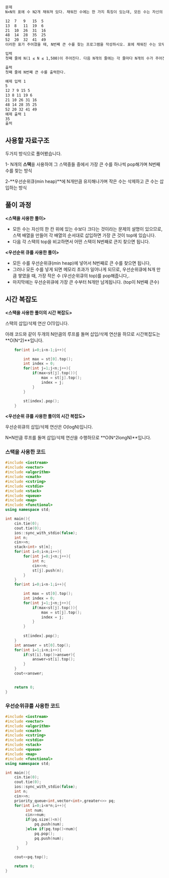 ```markdown
문제
N×N의 표에 수 N2개 채워져 있다. 채워진 수에는 한 가지 특징이 있는데, 모든 수는 자신의 한 칸 위에 있는 수보다 크다는 것이다. N=5일 때의 예를 보자.

12	7	9	15	5
13	8	11	19	6
21	10	26	31	16
48	14	28	35	25
52	20	32	41	49
이러한 표가 주어졌을 때, N번째 큰 수를 찾는 프로그램을 작성하시오. 표에 채워진 수는 모두 다르다.

입력
첫째 줄에 N(1 ≤ N ≤ 1,500)이 주어진다. 다음 N개의 줄에는 각 줄마다 N개의 수가 주어진다. 표에 적힌 수는 -10억보다 크거나 같고, 10억보다 작거나 같은 정수이다.

출력
첫째 줄에 N번째 큰 수를 출력한다.

예제 입력 1 
5
12 7 9 15 5
13 8 11 19 6
21 10 26 31 16
48 14 28 35 25
52 20 32 41 49
예제 출력 1 
35
출처
```

## 사용할 자료구조

두가지 방식으로 풀어봤습니다.

1- N개의 **스택**을 사용하여 그 스택중들 중에서 가장 큰 수를 하나씩 pop해가며 N번째 수를 찾는 방식

2-**우선순위큐(min heap)**에 N개만큼 유지해나가며 작은 수는 삭제하고 큰 수는 삽입하는 방식

## 풀이 과정

**<스택을 사용한 풀이>**

- 모든 수는 자신의 한 칸 위에 있는 수보다 크다는 것이라는 문제의 설명이 있으므로, 스택 배열을 만들어 각 배열의 순서대로 삽입하면 가장 큰 것이 top에 있습니다.
- 다음 각 스택의 top을 비교하면서 어떤 스택이 N번째로 큰지 찾으면 됩니다.

**<우선순위 큐를 사용한 풀이>**

- 모든 수를 우선순위큐(min heap)에 넣어서 N번째로 큰 수를 찾으면 됩니다,
- 그러나 모든 수를 넣게 되면 메모리 초과가 일어나게 되므로, 우선순위큐에 N개 만큼 쌓였을 때, 가장 작은 수 (우선순위큐의 top)를 pop해줍니다,.
- 마지막에는 우선순위큐에 가장 큰 수부터 N개만 남게됩니다. (top이 N번째 큰수)

## 시간 복잡도

**<스택을 사용한 풀이의 시간 복잡도>**

스택의 삽입/삭제 연산 O(1)입니다.

아래 코드와 같이 두개의 N만큼의 루프를 돌며 삽입/삭제 연산을 하므로 시간복잡도는 **O(N^2)**입니다.

```cpp
    for(int i=0;i<n-1;i++){

        int max = st[0].top();
        int index = 0;
        for(int j=1;j<n;j++){
            if(max<st[j].top()){
                max = st[j].top();
                index = j;
            }
        }
    
        st[index].pop();
    }
```

**<우선순위 큐를 사용한 풀이의 시간 복잡도>**

우선순위큐의 삽입/삭제 연산은 O(logN)입니다.

N*N만큼 루프를 돌며 삽입/삭제 연산을 수행하므로 **O(N^2longN)**입니다.

### 스택을 사용한 코드

```cpp
#include <iostream>
#include <vector>
#include <algorithm>
#include <cmath>
#include <cstring>
#include <cstdio>
#include <stack>
#include <queue>
#include <map>
#include <functional>
using namespace std;

int main(){
    cin.tie(0);
    cout.tie(0);
    ios::sync_with_stdio(false);
    int n;
    cin>>n;
    stack<int> st[n];
    for(int i=0;i<n;i++){
        for(int j=0;j<n;j++){
            int n;
            cin>>n;
            st[j].push(n);
        }
    }
    for(int i=0;i<n-1;i++){

        int max = st[0].top();
        int index = 0;
        for(int j=1;j<n;j++){
            if(max<st[j].top()){
                max = st[j].top();
                index = j;
            }
        }
    
        st[index].pop();
    }
    int answer = st[0].top();
    for(int i=1;i<n;i++){
        if(st[i].top()>answer){
            answer=st[i].top();
        }
    }
    cout<<answer;
    

    return 0;
}
```

### 우선순위큐를 사용한 코드

```cpp
#include <iostream>
#include <vector>
#include <algorithm>
#include <cmath>
#include <cstring>
#include <cstdio>
#include <stack>
#include <queue>
#include <map>
#include <functional>
using namespace std;

int main(){
    cin.tie(0);
    cout.tie(0);
    ios::sync_with_stdio(false);
    int n;
    cin>>n;
    priority_queue<int,vector<int>,greater<>> pq;
    for(int i=0;i<n*n;i++){
         int num;
         cin>>num;
         if(pq.size()<n){
             pq.push(num);
         }else if(pq.top()<num){
             pq.pop();
             pq.push(num);
         }
     }
    
    cout<<pq.top();

    return 0;
}
```